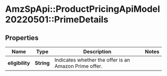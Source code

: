 # AmzSpApi::ProductPricingApiModel20220501::PrimeDetails

## Properties
Name | Type | Description | Notes
------------ | ------------- | ------------- | -------------
**eligibility** | **String** | Indicates whether the offer is an Amazon Prime offer. | 

